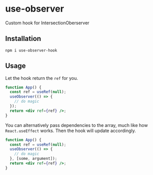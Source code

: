# use-observer
Custom hook for IntersectionOberserver


## Installation
```
npm i use-observer-hook
```

## Usage
Let the hook return the `ref` for you. 
```jsx
function App() {
  const ref = useRef(null);
  useObserver(() => {
    // do magic
  });
  return <div ref={ref} />;
}
```
You can alternatively pass dependencies to the array,
much like how `React.useEffect` works. Then the hook will update accordingly. 
```jsx
function App() {
  const ref = useRef(null);
  useObserver(() => {
    // do magic
  }, [some, argument]);
  return <div ref={ref} />;
}
```
